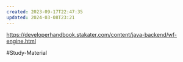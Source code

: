 ```yaml
---
created: 2023-09-17T22:47:35
updated: 2024-03-08T23:21
---
```

https://developerhandbook.stakater.com/content/java-backend/wf-engine.html

#Study-Material 